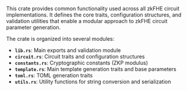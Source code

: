 This crate provides common functionality used across all zkFHE circuit implementations. It defines the core traits, configuration structures, and validation utilities that enable a modular approach to zkFHE circuit parameter generation.

The crate is organized into several modules:

- **`lib.rs`**: Main exports and validation module
- **`circuit.rs`**: Circuit traits and configuration structures
- **`constants.rs`**: Cryptographic constants (ZKP modulus)
- **`template.rs`**: Main template generation traits and base parameters
- **`toml.rs`**: TOML generation traits
- **`utils.rs`**: Utility functions for string conversion and serialization